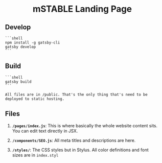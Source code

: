 <h1 align="center">
  mSTABLE Landing Page
</h1>


## Develop

    ```shell
    npm install -g gatsby-cli
    gatsby develop
    ```


## Build

    ```shell
    gatsby build
    ```

    All files are in /public. That's the only thing that's need to be deployed to static hosting.


## Files

1.  **`/pages/index.js`**: This is where basically the whole website content sits. You can edit text directly in JSX.

2.  **`/components/SEO.js`**: All meta titles and descriptions are here.

3.  **`/styles/`**: The CSS styles but in Stylus. All color definitions and font sizes are in `index.styl`

